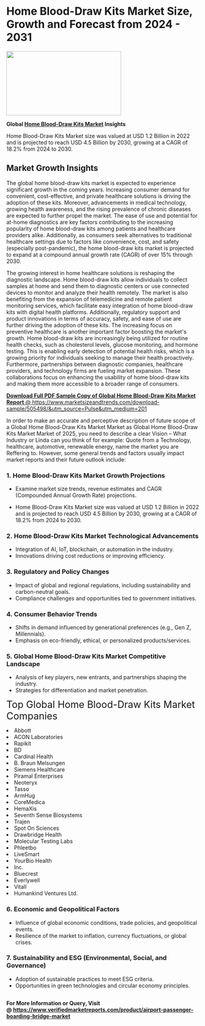 <H1>Home Blood-Draw Kits Market Size, Growth and Forecast from 2024 - 2031</H1><img class="aligncenter size-medium wp-image-584254" src="https://thirdeyenews.in/wp-content/uploads/2024/09/Global-Market-Research-300x168.jpeg" alt="" width="300" height="168" /><p><strong>Global&nbsp;<a href="https://www.marketsizeandtrends.com/download-sample/505498/&amp;utm_source=Pulse&amp;utm_medium=201">Home Blood-Draw Kits Market</a> Insights</strong></p><p>Home Blood-Draw Kits Market size was valued at USD 1.2 Billion in 2022 and is projected to reach USD 4.5 Billion by 2030, growing at a CAGR of 18.2% from 2024 to 2030.</p><p><h2>Market Growth Insights</h2> The global home blood-draw kits market is expected to experience significant growth in the coming years. Increasing consumer demand for convenient, cost-effective, and private healthcare solutions is driving the adoption of these kits. Moreover, advancements in medical technology, growing health awareness, and the rising prevalence of chronic diseases are expected to further propel the market. The ease of use and potential for at-home diagnostics are key factors contributing to the increasing popularity of home blood-draw kits among patients and healthcare providers alike. Additionally, as consumers seek alternatives to traditional healthcare settings due to factors like convenience, cost, and safety (especially post-pandemic), the home blood-draw kits market is projected to expand at a compound annual growth rate (CAGR) of over 15% through 2030. <p><a href="#"></a></p> The growing interest in home healthcare solutions is reshaping the diagnostic landscape. Home blood-draw kits allow individuals to collect samples at home and send them to diagnostic centers or use connected devices to monitor and analyze their health remotely. The market is also benefiting from the expansion of telemedicine and remote patient monitoring services, which facilitate easy integration of home blood-draw kits with digital health platforms. Additionally, regulatory support and product innovations in terms of accuracy, safety, and ease of use are further driving the adoption of these kits. The increasing focus on preventive healthcare is another important factor boosting the market's growth. Home blood-draw kits are increasingly being utilized for routine health checks, such as cholesterol levels, glucose monitoring, and hormone testing. This is enabling early detection of potential health risks, which is a growing priority for individuals seeking to manage their health proactively. Furthermore, partnerships between diagnostic companies, healthcare providers, and technology firms are fueling market expansion. These collaborations focus on enhancing the usability of home blood-draw kits and making them more accessible to a broader range of consumers. <p><a href="#"></p><p><span class=""><strong>Download Full PDF Sample Copy of Global Home Blood-Draw Kits Market Report</strong> @ <a href="https://www.marketsizeandtrends.com/download-sample/505498/&amp;utm_source=Pulse&amp;utm_medium=201" target="_blank">https://www.marketsizeandtrends.com/download-sample/505498/&amp;utm_source=Pulse&amp;utm_medium=201</a></span></p><p>In order to make an accurate and perceptive description of future scope of a Global&nbsp;Home Blood-Draw Kits Market Market as Global&nbsp;Home Blood-Draw Kits Market Market of 2025, you need to describe a clear Vision &ndash; What Industry or Linda can you think of for example: Quote from a Technology, healthcare, automotive, renewable energy, name the market you are Reffering to. However, some general trends and factors usually impact market reports and their future outlook include:</p><h3>1.&nbsp;<strong>Home Blood-Draw Kits Market Growth Projections</strong></h3><ul><li>Examine market size trends, revenue estimates and CAGR (Compounded Annual Growth Rate) projections.</li><li><p>Home Blood-Draw Kits Market size was valued at USD 1.2 Billion in 2022 and is projected to reach USD 4.5 Billion by 2030, growing at a CAGR of 18.2% from 2024 to 2030.</p></li></ul><h3>2.&nbsp;<strong>Home Blood-Draw Kits Market Technological Advancements</strong></h3><ul><li>Integration of AI, IoT, blockchain, or automation in the industry.</li><li>Innovations driving cost reductions or improving efficiency.</li></ul><h3>3.&nbsp;<strong>Regulatory and Policy Changes</strong></h3><ul><li>Impact of global and regional regulations, including sustainability and carbon-neutral goals.</li><li>Compliance challenges and opportunities tied to government initiatives.</li></ul><h3>4.&nbsp;<strong>Consumer Behavior Trends</strong></h3><ul><li>Shifts in demand influenced by generational preferences (e.g., Gen Z, Millennials).</li><li>Emphasis on eco-friendly, ethical, or personalized products/services.</li></ul><h3>5.&nbsp;<strong>Global Home Blood-Draw Kits Market Competitive Landscape</strong></h3><ul><li>Analysis of key players, new entrants, and partnerships shaping the industry.</li><li>Strategies for differentiation and market penetration.</li></ul><p data-pm-slice="1 1 []"><span style="color: inherit; font-family: inherit; font-size: 25px;">Top Global Home Blood-Draw Kits Market Companies</span></p><div class="" data-test-id=""><p><li>Abbott</li><li> ACON Laboratories</li><li> Rapikit</li><li> BD</li><li> Cardinal Health</li><li> B. Braun Melsungen</li><li> Siemens Healthcare</li><li> Piramal Enterprises</li><li> Neoteryx</li><li> Tasso</li><li> ArmHug</li><li> CoreMedica</li><li> HemaXis</li><li> Seventh Sense Biosystems</li><li> Trajen</li><li> Spot On Sciences</li><li> Drawbridge Health</li><li> Molecular Testing Labs</li><li> Phleetbo</li><li> LiveSmart</li><li> YourBio Health</li><li> Inc.</li><li> Bluecrest</li><li> Everlywell</li><li> Vitall</li><li> Humankind Ventures Ltd.</li></p></div><h3>6.&nbsp;<strong>Economic and Geopolitical Factors</strong></h3><ul><li>Influence of global economic conditions, trade policies, and geopolitical events.</li><li>Resilience of the market to inflation, currency fluctuations, or global crises.</li></ul><h3>7.&nbsp;<strong>Sustainability and ESG (Environmental, Social, and Governance)</strong></h3><ul><li>Adoption of sustainable practices to meet ESG criteria.</li><li>Opportunities in green technologies and circular economy principles.</li></ul><h2><strong style="font-size: 14px;">For More Information or Query, Visit @&nbsp;</strong><a style="background-color: #ffffff; font-size: 14px;" href="https://www.marketsizeandtrends.com/report/home-blood-draw-kits-market/" target="_blank">https://www.verifiedmarketreports.com/product/airport-passenger-boarding-bridge-market</a></h2>